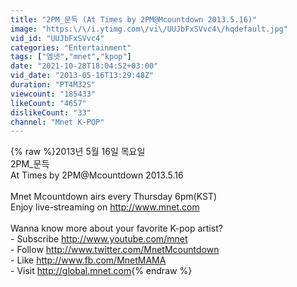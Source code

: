 ```yaml
---
title: "2PM_문득 (At Times by 2PM@Mcountdown 2013.5.16)"
image: "https:\/\/i.ytimg.com\/vi\/UUJbFxSVvc4\/hqdefault.jpg"
vid_id: "UUJbFxSVvc4"
categories: "Entertainment"
tags: ["엠넷","mnet","kpop"]
date: "2021-10-28T18:04:52+03:00"
vid_date: "2013-05-16T13:29:48Z"
duration: "PT4M32S"
viewcount: "185433"
likeCount: "4657"
dislikeCount: "33"
channel: "Mnet K-POP"
---
```

{% raw %}2013년 5월 16일 목요일<br />2PM_문득<br />At Times by 2PM@Mcountdown 2013.5.16<br /><br />Mnet Mcountdown airs every Thursday 6pm(KST)<br />Enjoy live-streaming on <a rel="nofollow" target="blank" href="http://www.mnet.com">http://www.mnet.com</a><br /><br />Wanna know more about your favorite K-pop artist?<br />- Subscribe <a rel="nofollow" target="blank" href="http://www.youtube.com/mnet">http://www.youtube.com/mnet</a> <br />- Follow <a rel="nofollow" target="blank" href="http://www.twitter.com/MnetMcountdown">http://www.twitter.com/MnetMcountdown</a><br />- Like <a rel="nofollow" target="blank" href="http://www.fb.com/MnetMAMA">http://www.fb.com/MnetMAMA</a><br />- Visit <a rel="nofollow" target="blank" href="http://global.mnet.com">http://global.mnet.com</a>{% endraw %}
